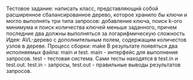 Тестовое задание: написать класс, представляющий собой расширенное сбалансированное дерево, которое хранило бы ключи и могло выполнять три типа запросов: добавление ключа, поиск k-ого минимума и поиск количества ключей меньше заданного, причем последние два должны выполняться за логарифмическую сложность
Идея: AVL-дерево с дополнительным полем, содержащим количестов узлов в дереве.
Процесс сборки: make
В результате появяться два исполняемых файла: main и test.
main - интерфейс для выполнения запросов.
test - тестовая система.
Сами тесты находятся в test.in и test.out. test.in - запросы, test.out - правильные выводы результатов запросов.
